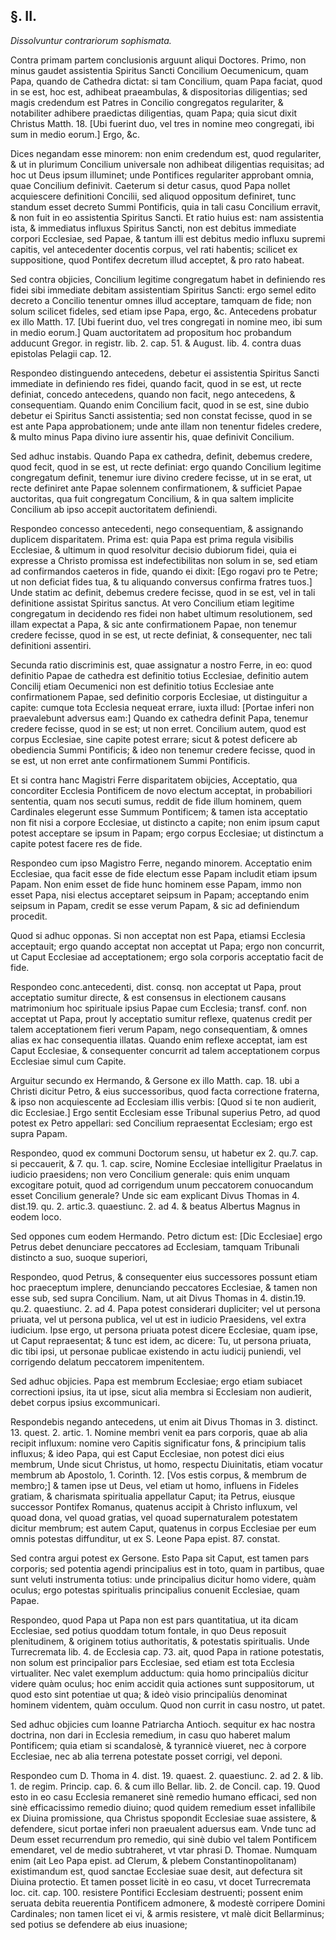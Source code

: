 ## §. II.

*Dissolvuntur contrariorum sophismata.*

Contra primam partem conclusionis arguunt aliqui Doctores. Primo, non minus gaudet assistentia Spiritus Sancti Concilium Oecumenicum, quam Papa, quando de Cathedra dictat: si tam Concilium, quam Papa faciat, quod in se est, hoc est, adhibeat praeambulas, & dispositorias diligentias; sed magis credendum est Patres in Concilio congregatos regulariter, & notabiliter adhibere praedictas diligentias, quam Papa; quia sicut dixit Christus Matth. 18. [Ubi fuerint duo, vel tres in nomine meo congregati, ibi sum in medio eorum.] Ergo, &c.

Dices negandam esse minorem: non enim credendum est, quod regulariter, & ut in plurimum Concilium universale non adhibeat diligentias requisitas; ad hoc ut Deus ipsum illuminet; unde Pontifices regulariter approbant omnia, quae Concilium definivit. Caeterum si detur casus, quod Papa nollet acquiescere definitioni Concilii, sed aliquod oppositum definiret, tunc standum esset decreto Summi Pontificis, quia in tali casu Concilium erravit, & non fuit in eo assistentia Spiritus Sancti. Et ratio huius est: nam assistentia ista, & immediatus influxus Spiritus Sancti, non est debitus immediate corpori Ecclesiae, sed Papae, & tantum illi est debitus medio influxu supremi capitis, vel antecedenter docentis corpus, vel rati habentis; scilicet ex suppositione, quod Pontifex decretum illud acceptet, & pro rato habeat.

Sed contra objicies, Concilium legitime congregatum habet in definiendo res fidei sibi immediate debitam assistentiam Spiritus Sancti: ergo semel edito decreto a Concilio tenentur omnes illud acceptare, tamquam de fide; non solum scilicet fideles, sed etiam ipse Papa, ergo, &c. Antecedens probatur ex illo Matth. 17. [Ubi fuerint duo, vel tres congregati in nomine meo, ibi sum in medio eorum.] Quam auctoritatem ad propositum hoc probandum adducunt Gregor. in registr. lib. 2. cap. 51. & August. lib. 4. contra duas epistolas Pelagii cap. 12.

Respondeo distinguendo antecedens, debetur ei assistentia Spiritus Sancti immediate in definiendo res fidei, quando facit, quod in se est, ut recte definiat, concedo antecedens, quando non facit, nego antecedens, & consequentiam. Quando enim Concilium facit, quod in se est, sine dubio debetur ei Spiritus Sancti assistentia; sed non constat fecisse, quod in se est ante Papa approbationem; unde ante illam non tenentur fideles credere, & multo minus Papa divino iure assentir his, quae definivit Concilium.

Sed adhuc instabis. Quando Papa ex cathedra, definit, debemus credere, quod fecit, quod in se est, ut recte definiat: ergo quando Concilium legitime congregatum definit, tenemur iure divino credere fecisse, ut in se erat, ut recte definiret ante Papae solennem confirmationem, & sufficiet Papae auctoritas, qua fuit congregatum Concilium, & in qua saltem implicite Concilium ab ipso accepit auctoritatem definiendi.

Respondeo concesso antecedenti, nego consequentiam, & assignando duplicem disparitatem. Prima est: quia Papa est prima regula visibilis Ecclesiae, & ultimum in quod resolvitur decisio dubiorum fidei, quia ei expresse a Christo promissa est indefectibilitas non solum in se, sed etiam ad confirmandos caeteros in fide, quando ei dixit: [Ego rogavi pro te Petre; ut non deficiat fides tua, & tu aliquando conversus confirma fratres tuos.] Unde statim ac definit, debemus credere fecisse, quod in se est, vel in tali definitione assistat Spiritus sanctus. At vero Concilium etiam legitime congregatum in decidendo res fidei non habet ultimum resolutionem, sed illam expectat a Papa, & sic ante confirmationem Papae, non tenemur credere fecisse, quod in se est, ut recte definiat, & consequenter, nec tali definitioni assentiri.

Secunda ratio discriminis est, quae assignatur a nostro Ferre, in eo: quod definitio Papae de cathedra est definitio totius Ecclesiae, definitio autem Concilij etiam Oecumenici non est definitio totius Ecclesiae ante confirmationem Papae, sed definitio corporis Ecclesiae, ut distinguitur a capite: cumque tota Ecclesia nequeat errare, iuxta illud: [Portae inferi non praevalebunt adversus eam:] Quando ex cathedra definit Papa, tenemur credere fecisse, quod in se est; ut non erret. Concilium autem, quod est corpus Ecclesiae, sine capite potest errare; sicut & potest deficere ab obediencia Summi Pontificis; & ideo non tenemur credere fecisse, quod in se est, ut non erret ante confirmationem Summi Pontificis.

Et si contra hanc Magistri Ferre disparitatem obijcies, Acceptatio, qua concorditer Ecclesia Pontificem de novo electum acceptat, in probabiliori sententia, quam nos secuti sumus, reddit de fide illum hominem, quem Cardinales elegerunt esse Summum Pontificem; & tamen ista acceptatio non fit nisi a corpore Ecclesiae, ut distincto a capite; non enim ipsum caput potest acceptare se ipsum in Papam; ergo corpus Ecclesiae; ut distinctum a capite potest facere res de fide.

Respondeo cum ipso Magistro Ferre, negando minorem. Acceptatio enim Ecclesiae, qua facit esse de fide electum esse Papam includit etiam ipsum Papam. Non enim esset de fide hunc hominem esse Papam, immo non esset Papa, nisi electus acceptaret seipsum in Papam; acceptando enim seipsum in Papam, credit se esse verum Papam, & sic ad definiendum procedit.

Quod si adhuc opponas. Si non acceptat non est Papa, etiamsi Ecclesia acceptauit; ergo quando acceptat non acceptat ut Papa; ergo non concurrit, ut Caput Ecclesiae ad acceptationem; ergo sola corporis acceptatio facit de fide.

Respondeo conc.antecedenti, dist. consq. non acceptat ut Papa, prout acceptatio sumitur directe, & est consensus in electionem causans matrimonium hoc spirituale ipsius Papae cum Ecclesia; transf. conf. non acceptat ut Papa, prout ly acceptatio sumitur reflexe, quatenus credit per talem acceptationem fieri verum Papam, nego consequentiam, & omnes alias ex hac consequentia illatas. Quando enim reflexe acceptat, iam est Caput Ecclesiae, & consequenter concurrit ad talem acceptationem corpus Ecclesiae simul cum Capite.

Arguitur secundo ex Hermando, & Gersone ex illo Matth. cap. 18. ubi a Christi dicitur Petro, & eius successoribus, quod facta correctione fraterna, & ipso non acquiescente ad Ecclesiam illis verbis: [Quod si te non audierit, dic Ecclesiae.] Ergo sentit Ecclesiam esse Tribunal superius Petro, ad quod potest ex Petro appellari: sed Concilium repraesentat Ecclesiam; ergo est supra Papam.

Respondeo, quod ex communi Doctorum sensu, ut habetur ex 2. qu.7. cap. si peccauerit, & 7. qu. 1. cap. scire, Nomine Ecclesiae intelligitur Praelatus in iudicio praesidens; non vero Concilium generale: quis enim unquam excogitare potuit, quod ad corrigendum unum peccatorem conuocandum esset Concilium generale? Unde sic eam explicant Divus Thomas in 4. dist.19. qu. 2. artic.3. quaestiunc. 2. ad 4. & beatus Albertus Magnus in eodem loco.

Sed oppones cum eodem Hermando. Petro dictum est: [Dic Ecclesiae] ergo Petrus debet denunciare peccatores ad Ecclesiam, tamquam Tribunali distincto a suo, suoque superiori,

Respondeo, quod Petrus, & consequenter eius successores possunt etiam hoc praeceptum implere, denunciando peccatores Ecclesiae, & tamen non esse sub, sed supra Concilium. Nam, ut ait Divus Thomas in 4. distin.19. qu.2. quaestiunc. 2. ad 4. Papa potest considerari dupliciter; vel ut persona priuata, vel ut persona publica, vel ut est in iudicio Praesidens, vel extra iudicium. Ipse ergo, ut persona priuata potest dicere Ecclesiae, quam ipse, ut Caput repraesentat; & tunc est idem, ac dicere: Tu, ut persona priuata, dic tibi ipsi, ut personae publicae existendo in actu iudicij puniendi, vel corrigendo delatum peccatorem impenitentem.

Sed adhuc objicies. Papa est membrum Ecclesiae; ergo etiam subiacet correctioni ipsius, ita ut ipse, sicut alia membra si Ecclesiam non audierit, debet corpus ipsius excommunicari.

Respondebis negando antecedens, ut enim ait Divus Thomas in 3. distinct. 13. quest. 2. artic. 1. Nomine membri venit ea pars corporis, quae ab alia recipit influxum: nomine vero Capitis significatur fons, & principium talis influxus; & ideo Papa, qui est Caput Ecclesiae, non potest dici eius membrum, Unde sicut Christus, ut homo, respectu Diuinitatis, etiam vocatur membrum ab Apostolo, 1. Corinth. 12. [Vos estis corpus, & membrum de membro;] & tamen ipse ut Deus, vel etiam ut homo, influens in Fideles gratiam, & charismata spiritualia appellatur Caput; ita Petrus, eiusque successor Pontifex Romanus, quatenus accipit à Christo influxum, vel quoad dona, vel quoad gratias, vel quoad supernaturalem potestatem dicitur membrum; est autem Caput, quatenus in corpus Ecclesiae per eum omnis potestas diffunditur, ut ex S. Leone Papa epist. 87. constat.

Sed contra argui potest ex Gersone. Esto Papa sit Caput, est tamen pars corporis; sed potentia agendi principalius est in toto, quam in partibus, quae sunt veluti instrumenta totius: unde principalius dicitur homo videre, quàm oculus; ergo potestas spiritualis principalius conuenit Ecclesiae, quam Papae.

Respondeo, quod Papa ut Papa non est pars quantitatiua, ut ita dicam Ecclesiae, sed potius quoddam totum fontale, in quo Deus reposuit plenitudinem, & originem totius authoritatis, & potestatis spiritualis. Unde Turrecremata lib. 4. de Ecclesia cap. 73. ait, quod Papa in ratione potestatis, non solum est principalior pars Ecclesiae, sed etiam est tota Ecclesia virtualiter. Nec valet exemplum adductum: quia homo principaliùs dicitur videre quàm oculus; hoc enim accidit quia actiones sunt suppositorum, ut quod esto sint potentiae ut qua; & ideò visio principaliùs denominat hominem videntem, quàm occulum. Quod non currit in casu nostro, ut patet.

Sed adhuc objicies cum Ioanne Patriarcha Antioch. sequitur ex hac nostra doctrina, non dari in Ecclesia remedium, in casu quo haberet malum Pontificem; quia etiam si scandalosè, & tyrannicè viueret, nec à corpore Ecclesiae, nec ab alia terrena potestate posset corrigi, vel deponi.

Respondeo cum D. Thoma in 4. dist. 19. quaest. 2. quaestiunc. 2. ad 2. & lib. 1. de regim. Princip. cap. 6. & cum illo Bellar. lib. 2. de Concil. cap. 19. Quod esto in eo casu Ecclesia remaneret sinè remedio humano efficaci, sed non sinè efficacissimo remedio diuino; quod quidem remedium esset infallibile ex Diuina promissione, qua Christus spopondit Ecclesiae suae assistere, & defendere, sicut portae inferi non praeualent aduersus eam. Vnde tunc ad Deum esset recurrendum pro remedio, qui sinè dubio vel talem Pontificem emendaret, vel de medio subtraheret, vt vtar phrasi D. Thomae. Numquam enim (ait Leo Papa epist. ad Clerum, & plebem Constantinopolitanam) existimandum est, quod sanctae Ecclesiae suae desit, aut defectura sit Diuina protectio. Et tamen posset licitè in eo casu, vt docet Turrecremata loc. cit. cap. 100. resistere Pontifici Ecclesiam destruenti; possent enim seruata debita reuerentia Pontificem admonere, & modestè corripere Domini Cardinales; non tamen licet ei vi, & armis resistere, vt malè dicit Bellarminus; sed potius se defendere ab eius inuasione; 